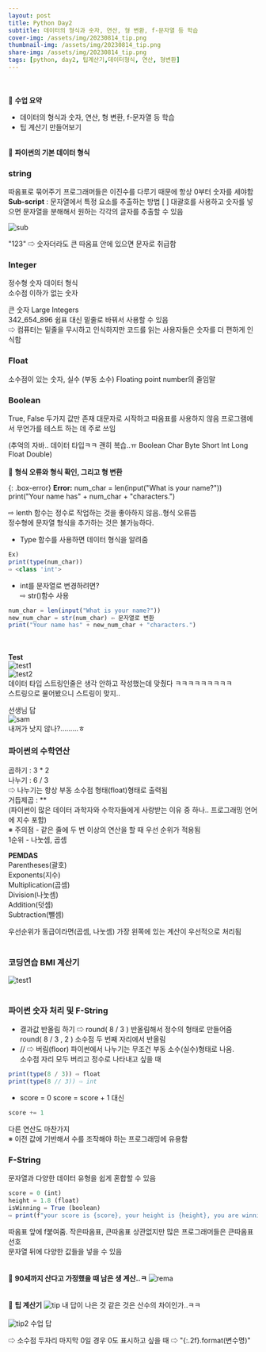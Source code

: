 ```yaml
---
layout: post
title: Python Day2
subtitle: 데이터의 형식과 숫자, 연산, 형 변환, f-문자열 등 학습
cover-img: /assets/img/20230814_tip.png
thumbnail-img: /assets/img/20230814_tip.png
share-img: /assets/img/20230814_tip.png
tags: [python, day2, 팁계산기,데이터형식, 연산, 형변환]
---
```

<br><br> 
🐶 **수업 요약**
- 데이터의 형식과 숫자, 연산, 형 변환, f-문자열 등 학습
- 팁 계산기 만들어보기
<br><br> 

🐰 **파이썬의 기본 데이터 형식**  

### string

따옴표로 묶어주기
프로그래머들은 이진수를 다루기 때문에 항상 0부터 숫자를 세야함  
**Sub-script** : 문자열에서 특정 요소를 추출하는 방법
[ ] 대괄호를 사용하고 숫자를 넣으면 문자열을 분해해서 원하는 각각의 글자를 추출할 수 있음  

![sub](/assets/img/20230814_sub.png)

"123" ⇨ 숫자더라도 큰 따옴표 안에 있으면 문자로 취급함

### Integer
정수형 숫자 데이터 형식  
소수점 이하가 없는 숫자  

큰 숫자 Large Integers  
342_654_896 쉼표 대신 밑줄로 바꿔서 사용할 수 있음  
⇨ 컴퓨터는 밑줄을 무시하고 인식하지만 코드를 읽는 사용자들은 숫자를 더 편하게 인식함

### Float
소수점이 있는 숫자, 실수 (부동 소수) 
Floating point number의 줄임말

### Boolean
True, False 두가지 값만 존재
대문자로 시작하고 따옴표를 사용하지 않음
프로그램에서 무언가를 테스트 하는 데 주로 쓰임

(추억의 자바.. 데이터 타입ㅋㅋ 괜히 복습..ㅠ
Boolean
Char
Byte
Short
Int
Long 
Float
Double)
<br><br> 
🦊 **형식 오류와 형식 확인, 그리고 형 변환**

{: .box-error}
**Error:** num_char = len(input("What is your name?"))  
print("Your name has" + num_char + "characters.")  

⇨ lenth 함수는 정수로 작업하는 것을 좋아하지 않음..형식 오류뜸  
정수형에 문자열 형식을 추가하는 것은 불가능하다.  

- Type 함수를 사용하면 데이터 형식을 알려줌  
```javascript
Ex)
print(type(num_char))
⇨ <class 'int'>
```

- int를 문자열로 변경하려면?  
⇨ str()함수 사용  
```javascript
num_char = len(input("What is your name?"))
new_num_char = str(num_char) ⇦ 문자열로 변환
print("Your name has" + new_num_char + "characters.")
```
<br><br> 
**Test**  
![test1](/assets/img/20230814_test_inst.png)  
![test2](/assets/img/20230814_test.png)  
데이터 타입 스트링인줄은 생각 안하고 작성했는데 맞췄다 ㅋㅋㅋㅋㅋㅋㅋㅋㅋ   
스트링으로 물어봤으니 스트링이 맞지..  

선생님 답    
![sam](/assets/img/20230814_sam.jpeg)    
내꺼가 낫지 않나?.........ㅎ  

### 파이썬의 수학연산
곱하기 : 3 * 2  
나누기 : 6 / 3  
⇨ 나누기는 항상 부동 소수점 형태(float)형태로 출력됨  
거듭제곱 : **  
(파이썬이 많은 데이터 과학자와 수학자들에게 사랑받는 이유 중 하나.. 프로그래밍 언어에 지수 포함)  
※ 주의점 - 같은 줄에 두 번 이상의 연산을 할 때 우선 순위가 적용됨  
1순위 - 나눗셈, 곱셈  

**PEMDAS**  
Parentheses(괄호)  
Exponents(지수)  
Multiplication(곱셈)  
Division(나눗셈)  
Addition(덧셈)  
Subtraction(뺄셈)  

우선순위가 동급이라면(곱셈, 나눗셈) 가장 왼쪽에 있는 계산이 우선적으로 처리됨 
<br><br>
### 코딩연습 BMI 계산기  
![test1](/assets/img/20230814_bmi.png) 
<br><br> 
### 파이썬 숫자 처리 및 F-String  
- 결과값 반올림 하기 ⇨ round( 8 / 3 ) 반올림해서 정수의 형태로 만들어줌  
round( 8 / 3 , 2 ) 소수점 두 번째 자리에서 반올림  
- // ⇨ 버림(floor) 파이썬에서 나누기는 무조건 부동 소수(실수)형태로 나옴.   
소수점 자리 모두 버리고 정수로 나타내고 싶을 때  
```javascript
print(type(8 / 3)) ⇨ float
print(type(8 // 3)) ⇨ int
```

- score = 0
score = score + 1 대신 
```javascript
score += 1
```  
다른 연산도 마찬가지  
※ 이전 값에 기반해서 수를 조작해야 하는 프로그래밍에 유용함  

### F-String  
문자열과 다양한 데이터 유형을 쉽게 혼합할 수 있음
```javascript
score = 0 (int)
height = 1.8 (float)
isWinning = True (boolean)
⇨ print(f"your score is {score}, your height is {height}, you are winning is {isWinning}")
```
따옴표 앞에 f붙여줌. 작은따옴표, 큰따옴표 상관없지만 많은 프로그래머들은 큰따옴표 선호  
문자열 뒤에 다양한 값들을 넣을 수 있음  
<br><br>
🐻 **90세까지 산다고 가정했을 때 남은 생 계산..ㅋ**
![rema](/assets/img/20230814_remaining.png)  
<br><br>
🐯 **팁 계산기**
![tip](/assets/img/20230814_tip.png) 
내 답이 나은 것 같은 것은 산수의 차이인가..ㅋㅋ
<br><br> 
![tip2](/assets/img/20230814_tip2.png) 
수업 답  

⇨ 소수점 두자리 마지막 0일 경우 0도 표시하고 싶을 때 ⇨ "{:.2f}.format(변수명)"  






